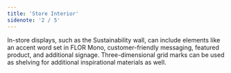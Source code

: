 ```yaml
---
title: 'Store Interior'
sidenote: '2 / 5'
---
```


In-store displays, such as the Sustainability wall, can include elements like an accent word set in FLOR Mono, customer-friendly messaging, featured product, and additional signage. Three-dimensional grid marks can be used as shelving for additional inspirational materials as well.